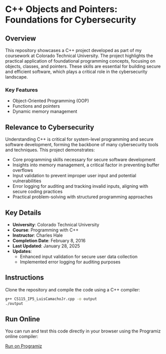 # C++ Objects and Pointers: Foundations for Cybersecurity

## Overview

This repository showcases a C++ project developed as part of my coursework at Colorado Technical University. The project highlights the practical application of foundational programming concepts, focusing on objects, classes, and pointers. These skills are essential for building secure and efficient software, which plays a critical role in the cybersecurity landscape.

### Key Features

- Object-Oriented Programming (OOP)
- Functions and pointers
- Dynamic memory management

## Relevance to Cybersecurity
Understanding C++ is critical for system-level programming and secure software development, forming the backbone of many cybersecurity tools and techniques. This project demonstrates:
- Core programming skills necessary for secure software development
- Insights into memory management, a critical factor in preventing buffer overflows
- Input validation to prevent improper user input and potential vulnerabilities
- Error logging for auditing and tracking invalid inputs, aligning with secure coding practices
- Practical problem-solving with structured programming approaches

## Key Details

- **University**: Colorado Technical University
- **Course**: Programming with C++
- **Instructor**: Charles Hale
- **Completion Date**: February 8, 2016
- **Last Updated**: January 28, 2025
- **Updates**:
  - Enhanced input validation for secure user data collection
  - Implemented error logging for auditing purposes

## Instructions

Clone the repository and compile the code using a C++ compiler:

```bash
g++ CS115_IP5_LuisCamachoJr.cpp -o output
./output
```

## Run Online

You can run and test this code directly in your browser using the Programiz online compiler:

[Run on Programiz](https://www.programiz.com/online-compiler/64XcIYv3AwDYf)
